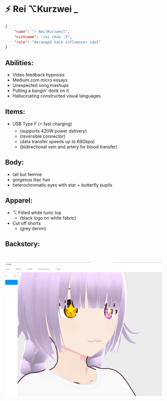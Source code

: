 # ⚡ Rei ⌥Kurzwei _


```json
{
    "name": "⚡ Rei⌥Kurzweil",
    "nickname": "rei chan :3",
    "role": "deranged tech influencer idol"
}
```

## Abilities:
+ Video feedback hypnosis
+ Medium.com micro essays
+ Unexpected song mashups
+ Putting a bangin' donk on it
+ Hallucinating constructed visual languages

## Items:
+ USB Type F (⚡ fast charging)
    + (supports 420W power delivery)
    + (reversible connector)
    + (data transfer speeds up to 69Gbps)
    + (bidirectional vein and artery for blood transfer)

## Body:
+ tall but femme
+ gorgeous lilac hair
+ heterochromatic eyes with star + butterfly pupils

## Apparel:
+  ⌥ Fitted white tunic top 
    + (black logo on white fabric)
+ Cut off shorts 
    + (grey denim)

## Backstory:
```


```

![Rei Kurzweil](./rei-kurzweil.png)

